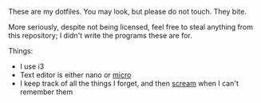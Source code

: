 These are my dotfiles. You may look, but please do not touch. They bite.

More seriously, despite not being licensed, feel free to steal anything from this repository; I didn't write the programs these are for.

Things:

- I use i3
- Text editor is either nano or [micro](https://github.com/zyedidia/micro)
- I keep track of all the things I forget, and then [scream](../../../AAH) when I can't remember them
